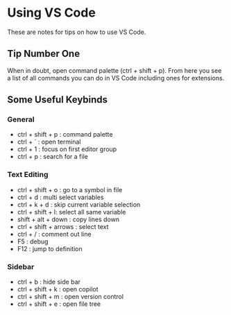 # Using VS Code

These are notes for tips on how to use VS Code.

## Tip Number One
When in doubt, open command palette (ctrl + shift + p). From here you see a list of all commands you can do in VS Code including ones for extensions.

## Some Useful Keybinds

### General
- ctrl + shift + p : command palette
- ctrl + ` : open terminal
- ctrl + 1 : focus on first editor group
- ctrl + p : search for a file

### Text Editing
- ctrl + shift + o : go to a symbol in file
- ctrl + d : multi select variables
- ctrl + k + d : skip current variable selection
- ctrl + shift + l: select all same variable
- shift + alt + down : copy lines down
- ctrl + shift + arrows : select text
- ctrl + / : comment out line
- F5 : debug
- F12 : jump to definition

### Sidebar
- ctrl + b : hide side bar
- ctrl + shift + k : open copilot
- ctrl + shift + m : open version control
- ctrl + shift + e : open file tree 